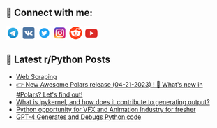 ## 🔎 Connect with me:
[<img src="https://github.com/bullbesh/bullbesh/blob/main/images/Telegram.png" width="32" height="32" />](https://t.me/bullbesh)
[<img src="https://github.com/bullbesh/bullbesh/blob/main/images/VK.png" width="32" height="32" />](https://vk.com/bullbesh)
[<img src="https://github.com/bullbesh/bullbesh/blob/main/images/Twitter.png" width="32" height="32" />](https://twitter.com/bullbesh1)
[<img src="https://github.com/bullbesh/bullbesh/blob/main/images/Instagram.png" width="32" height="32" />](https://www.instagram.com/bullbesh)
[<img src="https://github.com/bullbesh/bullbesh/blob/main/images/Reddit.png" width="32" height="32" />](https://www.reddit.com/user/bullbesh)
[<img src="https://github.com/bullbesh/bullbesh/blob/main/images/YouTube.png" width="32" height="32" />](https://www.youtube.com/channel/UCtfjRs6uzgq5mfm8S06WTcg)

## 📕 Latest r/Python Posts
<!-- BLOG-POST-LIST:START -->
- [Web Scraping](https://www.reddit.com/r/Python/comments/12tvmex/web_scraping/)
- [👉 New Awesome Polars release &lpar;04-21-2023&rpar; ! 🚀 What&#39;s new in #Polars? Let&#39;s find out!](https://www.reddit.com/r/Python/comments/12tueof/new_awesome_polars_release_04212023_whats_new_in/)
- [What is ipykernel, and how does it contribute to generating output?](https://www.reddit.com/r/Python/comments/12tu9w5/what_is_ipykernel_and_how_does_it_contribute_to/)
- [Python opportunity for VFX and Animation Industry for fresher](https://www.reddit.com/r/Python/comments/12ttq3q/python_opportunity_for_vfx_and_animation_industry/)
- [GPT-4 Generates and Debugs Python code](https://www.reddit.com/r/Python/comments/12ttjp7/gpt4_generates_and_debugs_python_code/)
<!-- BLOG-POST-LIST:END -->
